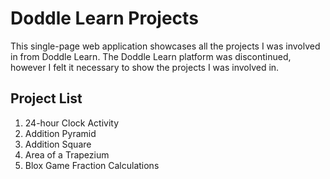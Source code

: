 # Doddle Learn Projects

This single-page web application showcases all the projects I was involved in from Doddle Learn. The Doddle Learn platform was discontinued, however I felt it necessary to show the projects I was involved in.

## Project List

1. 24-hour Clock Activity
2. Addition Pyramid
3. Addition Square
4. Area of a Trapezium
5. Blox Game Fraction Calculations
